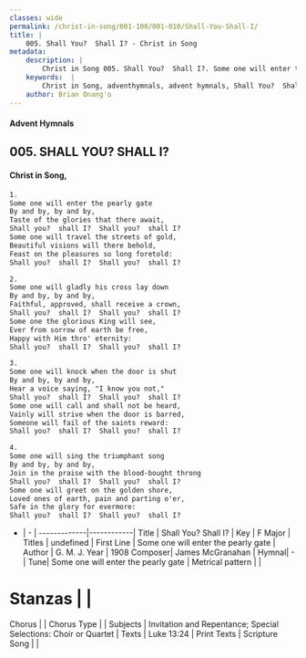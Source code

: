 ```yaml
---
classes: wide
permalink: /christ-in-song/001-100/001-010/Shall-You-Shall-I/
title: |
    005. Shall You?  Shall I? - Christ in Song
metadata:
    description: |
        Christ in Song 005. Shall You?  Shall I?. Some one will enter the pearly gate By and by, by and by, Taste of the glories that there await, Shall you?  shall I?  Shall you?  shall I? Some one will travel the streets of gold, Beautiful visions will there behold, Feast on the pleasures so long foretold: Shall you?  shall I?  Shall you?  shall I?
    keywords:  |
        Christ in Song, adventhymnals, advent hymnals, Shall You?  Shall I?, Some one will enter the pearly gate. 
    author: Brian Onang'o
---
```


#### Advent Hymnals
## 005. SHALL YOU?  SHALL I?
####  Christ in Song,

```txt
1.
Some one will enter the pearly gate
By and by, by and by,
Taste of the glories that there await,
Shall you?  shall I?  Shall you?  shall I?
Some one will travel the streets of gold,
Beautiful visions will there behold,
Feast on the pleasures so long foretold:
Shall you?  shall I?  Shall you?  shall I?

2.
Some one will gladly his cross lay down
By and by, by and by,
Faithful, approved, shall receive a crown,
Shall you?  shall I?  Shall you?  shall I?
Some one the glorious King will see,
Ever from sorrow of earth be free,
Happy with Him thro' eternity:
Shall you?  shall I?  Shall you?  shall I?

3.
Some one will knock when the door is shut
By and by, by and by,
Hear a voice saying, "I know you not,"
Shall you?  shall I?  Shall you?  shall I?
Some one will call and shall not be heard,
Vainly will strive when the door is barred,
Someone will fail of the saints reward:
Shall you?  shall I?  Shall you?  shall I?

4.
Some one will sing the triumphant song
By and by, by and by,
Join in the praise with the blood-bought throng
Shall you?  shall I?  Shall you?  shall I?
Some one will greet on the golden shore,
Loved ones of earth, pain and parting o'er,
Safe in the glory for evermore:
Shall you?  shall I?  Shall you?  shall I?

```

- |   -  |
-------------|------------|
Title | Shall You?  Shall I? |
Key | F Major |
Titles | undefined |
First Line | Some one will enter the pearly gate |
Author | G. M. J.
Year | 1908
Composer| James McGranahan |
Hymnal|  - |
Tune| Some one will enter the pearly gate |
Metrical pattern | |
# Stanzas |  |
Chorus |  |
Chorus Type |  |
Subjects | Invitation and Repentance; Special Selections: Choir or Quartet |
Texts | Luke 13:24 |
Print Texts | 
Scripture Song |  |
    
